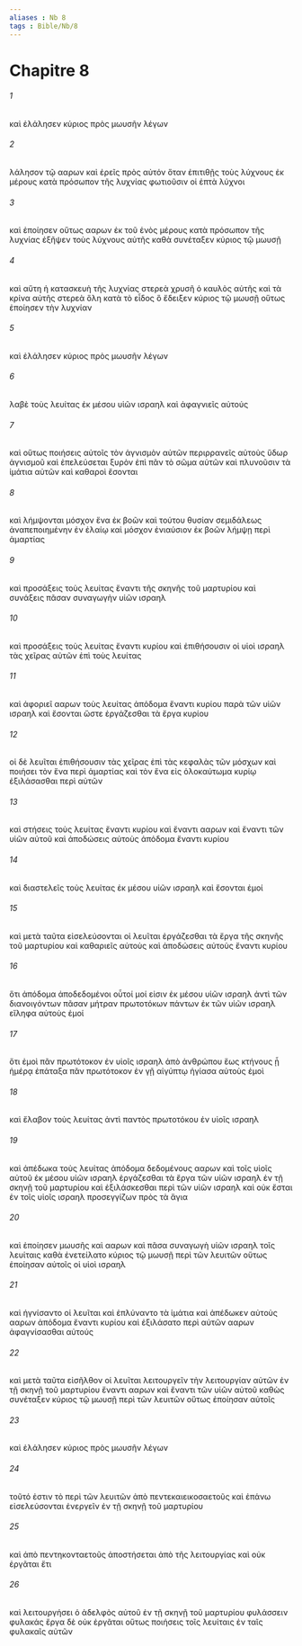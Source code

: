 ```yaml
---
aliases : Nb 8
tags : Bible/Nb/8
---
```


# Chapitre 8

###### 1
καὶ ἐλάλησεν κύριος πρὸς μωυσῆν λέγων
###### 2
λάλησον τῷ ααρων καὶ ἐρεῖς πρὸς αὐτόν ὅταν ἐπιτιθῇς τοὺς λύχνους ἐκ μέρους κατὰ πρόσωπον τῆς λυχνίας φωτιοῦσιν οἱ ἑπτὰ λύχνοι
###### 3
καὶ ἐποίησεν οὕτως ααρων ἐκ τοῦ ἑνὸς μέρους κατὰ πρόσωπον τῆς λυχνίας ἐξῆψεν τοὺς λύχνους αὐτῆς καθὰ συνέταξεν κύριος τῷ μωυσῇ
###### 4
καὶ αὕτη ἡ κατασκευὴ τῆς λυχνίας στερεὰ χρυσῆ ὁ καυλὸς αὐτῆς καὶ τὰ κρίνα αὐτῆς στερεὰ ὅλη κατὰ τὸ εἶδος ὃ ἔδειξεν κύριος τῷ μωυσῇ οὕτως ἐποίησεν τὴν λυχνίαν
###### 5
καὶ ἐλάλησεν κύριος πρὸς μωυσῆν λέγων
###### 6
λαβὲ τοὺς λευίτας ἐκ μέσου υἱῶν ισραηλ καὶ ἀφαγνιεῖς αὐτούς
###### 7
καὶ οὕτως ποιήσεις αὐτοῖς τὸν ἁγνισμὸν αὐτῶν περιρρανεῖς αὐτοὺς ὕδωρ ἁγνισμοῦ καὶ ἐπελεύσεται ξυρὸν ἐπὶ πᾶν τὸ σῶμα αὐτῶν καὶ πλυνοῦσιν τὰ ἱμάτια αὐτῶν καὶ καθαροὶ ἔσονται
###### 8
καὶ λήμψονται μόσχον ἕνα ἐκ βοῶν καὶ τούτου θυσίαν σεμιδάλεως ἀναπεποιημένην ἐν ἐλαίῳ καὶ μόσχον ἐνιαύσιον ἐκ βοῶν λήμψῃ περὶ ἁμαρτίας
###### 9
καὶ προσάξεις τοὺς λευίτας ἔναντι τῆς σκηνῆς τοῦ μαρτυρίου καὶ συνάξεις πᾶσαν συναγωγὴν υἱῶν ισραηλ
###### 10
καὶ προσάξεις τοὺς λευίτας ἔναντι κυρίου καὶ ἐπιθήσουσιν οἱ υἱοὶ ισραηλ τὰς χεῖρας αὐτῶν ἐπὶ τοὺς λευίτας
###### 11
καὶ ἀφοριεῖ ααρων τοὺς λευίτας ἀπόδομα ἔναντι κυρίου παρὰ τῶν υἱῶν ισραηλ καὶ ἔσονται ὥστε ἐργάζεσθαι τὰ ἔργα κυρίου
###### 12
οἱ δὲ λευῖται ἐπιθήσουσιν τὰς χεῖρας ἐπὶ τὰς κεφαλὰς τῶν μόσχων καὶ ποιήσει τὸν ἕνα περὶ ἁμαρτίας καὶ τὸν ἕνα εἰς ὁλοκαύτωμα κυρίῳ ἐξιλάσασθαι περὶ αὐτῶν
###### 13
καὶ στήσεις τοὺς λευίτας ἔναντι κυρίου καὶ ἔναντι ααρων καὶ ἔναντι τῶν υἱῶν αὐτοῦ καὶ ἀποδώσεις αὐτοὺς ἀπόδομα ἔναντι κυρίου
###### 14
καὶ διαστελεῖς τοὺς λευίτας ἐκ μέσου υἱῶν ισραηλ καὶ ἔσονται ἐμοί
###### 15
καὶ μετὰ ταῦτα εἰσελεύσονται οἱ λευῖται ἐργάζεσθαι τὰ ἔργα τῆς σκηνῆς τοῦ μαρτυρίου καὶ καθαριεῖς αὐτοὺς καὶ ἀποδώσεις αὐτοὺς ἔναντι κυρίου
###### 16
ὅτι ἀπόδομα ἀποδεδομένοι οὗτοί μοί εἰσιν ἐκ μέσου υἱῶν ισραηλ ἀντὶ τῶν διανοιγόντων πᾶσαν μήτραν πρωτοτόκων πάντων ἐκ τῶν υἱῶν ισραηλ εἴληφα αὐτοὺς ἐμοί
###### 17
ὅτι ἐμοὶ πᾶν πρωτότοκον ἐν υἱοῖς ισραηλ ἀπὸ ἀνθρώπου ἕως κτήνους ᾗ ἡμέρᾳ ἐπάταξα πᾶν πρωτότοκον ἐν γῇ αἰγύπτῳ ἡγίασα αὐτοὺς ἐμοὶ
###### 18
καὶ ἔλαβον τοὺς λευίτας ἀντὶ παντὸς πρωτοτόκου ἐν υἱοῖς ισραηλ
###### 19
καὶ ἀπέδωκα τοὺς λευίτας ἀπόδομα δεδομένους ααρων καὶ τοῖς υἱοῖς αὐτοῦ ἐκ μέσου υἱῶν ισραηλ ἐργάζεσθαι τὰ ἔργα τῶν υἱῶν ισραηλ ἐν τῇ σκηνῇ τοῦ μαρτυρίου καὶ ἐξιλάσκεσθαι περὶ τῶν υἱῶν ισραηλ καὶ οὐκ ἔσται ἐν τοῖς υἱοῖς ισραηλ προσεγγίζων πρὸς τὰ ἅγια
###### 20
καὶ ἐποίησεν μωυσῆς καὶ ααρων καὶ πᾶσα συναγωγὴ υἱῶν ισραηλ τοῖς λευίταις καθὰ ἐνετείλατο κύριος τῷ μωυσῇ περὶ τῶν λευιτῶν οὕτως ἐποίησαν αὐτοῖς οἱ υἱοὶ ισραηλ
###### 21
καὶ ἡγνίσαντο οἱ λευῖται καὶ ἐπλύναντο τὰ ἱμάτια καὶ ἀπέδωκεν αὐτοὺς ααρων ἀπόδομα ἔναντι κυρίου καὶ ἐξιλάσατο περὶ αὐτῶν ααρων ἀφαγνίσασθαι αὐτούς
###### 22
καὶ μετὰ ταῦτα εἰσῆλθον οἱ λευῖται λειτουργεῖν τὴν λειτουργίαν αὐτῶν ἐν τῇ σκηνῇ τοῦ μαρτυρίου ἔναντι ααρων καὶ ἔναντι τῶν υἱῶν αὐτοῦ καθὼς συνέταξεν κύριος τῷ μωυσῇ περὶ τῶν λευιτῶν οὕτως ἐποίησαν αὐτοῖς
###### 23
καὶ ἐλάλησεν κύριος πρὸς μωυσῆν λέγων
###### 24
τοῦτό ἐστιν τὸ περὶ τῶν λευιτῶν ἀπὸ πεντεκαιεικοσαετοῦς καὶ ἐπάνω εἰσελεύσονται ἐνεργεῖν ἐν τῇ σκηνῇ τοῦ μαρτυρίου
###### 25
καὶ ἀπὸ πεντηκονταετοῦς ἀποστήσεται ἀπὸ τῆς λειτουργίας καὶ οὐκ ἐργᾶται ἔτι
###### 26
καὶ λειτουργήσει ὁ ἀδελφὸς αὐτοῦ ἐν τῇ σκηνῇ τοῦ μαρτυρίου φυλάσσειν φυλακάς ἔργα δὲ οὐκ ἐργᾶται οὕτως ποιήσεις τοῖς λευίταις ἐν ταῖς φυλακαῖς αὐτῶν

